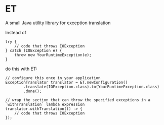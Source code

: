ET
==

A small Java utility library for exception translation

Instead of
```
try {
    // code that throws IOException
} catch (IOException e) {
    throw new YourRuntimeException(e);
}
```

do this with ET:
```
// configure this once in your application
ExceptionTranslator translator = ET.newConfiguration()
        .translate(IOException.class).to(YourRuntimeException.class)
        .done();

// wrap the section that can throw the specified exceptions in a `withTranslation` lambda expression
translator.withTranslation(() -> {
    // code that throws IOException
});
```

